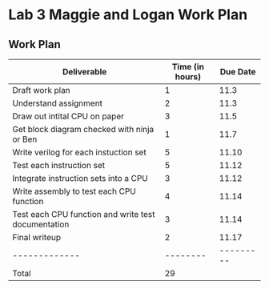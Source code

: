 # Lab 3 Maggie and Logan Work Plan #



## Work Plan ##


| Deliverable 						|	Time (in hours) | Due Date |
|-------------|--------|---------|
| Draft work plan								| 1					| 11.3	|
| Understand assignment							| 2	    			| 11.3 	|
| Draw out intital CPU on paper					| 3    				| 11.5 	|
| Get block diagram checked with ninja or Ben	| 1					| 11.7	|
| Write verilog for each instuction set			| 5 				| 11.10 |
| Test each instruction set						| 5					| 11.12 |
| Integrate instruction sets into a CPU			| 3					| 11.12 |
| Write assembly to test each CPU function		| 4					| 11.14 |
| Test each CPU function and write test documentation| 3			| 11.14 |
| Final writeup									| 2					| 11.17 |
|-------------|--------|---------|
| Total 										|29					|		 	|


